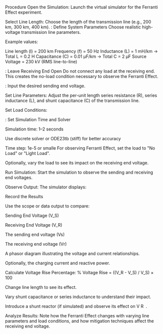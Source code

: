 Procedure
Open the Simulation: Launch the virtual simulator for the Ferranti Effect experiment.

Select Line Length: Choose the length of the transmission line (e.g., 200 km, 300 km, 400 km).
 : Define System Parameters
Choose realistic high-voltage transmission line parameters.

Example values:

Line length (l) = 200 km
Frequency (f) = 50 Hz
Inductance (L) = 1 mH/km → Total L = 0.2 H
Capacitance (C) = 0.01 µF/km → Total C = 2 µF
Source Voltage = 230 kV (RMS line-to-line)

: Leave Receiving End Open
Do not connect any load at the receiving end. This creates the no-load condition necessary to observe the Ferranti Effect.

: Input the desired sending end voltage.

Set Line Parameters: Adjust the per-unit length series resistance (R), series inductance (L), and shunt capacitance (C) of the transmission line.

Set Load Conditions:

 : Set Simulation Time and Solver
 
Simulation time: 1–2 seconds

Use discrete solver or ODE23tb (stiff) for better accuracy

Time step: 1e-5 or smalle
For observing Ferranti Effect, set the load to "No Load" or "Light Load".

Optionally, vary the load to see its impact on the receiving end voltage.

Run Simulation: Start the simulation to observe the sending and receiving end voltages.

Observe Output: The simulator displays:

 Record the Results
 
Use the scope or data output to compare:

Sending End Voltage (V_S)

Receiving End Voltage (V_R)

The sending end voltage (Vs)
​


The receiving end voltage (Vr)

A phasor diagram illustrating the voltage and current relationships.

Optionally, the charging current and reactive power.

Calculate Voltage Rise Percentage:
% Voltage Rise = ((V_R - V_S) / V_S) × 100

Change line length to see its effect.

Vary shunt capacitance or series inductance to understand their impact.

Introduce a shunt reactor (if simulated) and observe its effect on V 
R
​
 .

Analyze Results: Note how the Ferranti Effect changes with varying line parameters and load conditions, and how mitigation techniques affect the receiving end voltage.
